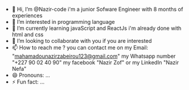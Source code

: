 - 👋 Hi, I’m @Nazir-code i'm a junior Sofware Engineer with 8 months of experiences
- 👀 I’m interested in programming language
- 🌱 I’m currently learning javaScript and ReactJs i'm already done with html and css
- 💞️ I’m looking to collaborate with you if you are interested
- 📫 How to reach me ? you can contact me on my Email: "mahamadounazirzabeirou123@gmail.com" my Whatsapp number "+227 90 02 40 90" my facebook "Nazir Zof" or my LinkedIn "Nazir Nefa" 
- 😄 Pronouns: ...
- ⚡ Fun fact: ...

<!---
Nazir-code/Nazir-code is a ✨ special ✨ repository because its `README.md` (this file) appears on your GitHub profile.
You can click the Preview link to take a look at your changes.
--->
